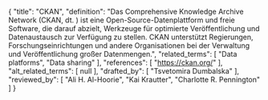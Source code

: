{
    "title": "CKAN",
    "definition": "Das Comprehensive Knowledge Archive Network (CKAN, dt. ) ist eine Open-Source-Datenplattform und freie Software, die darauf abzielt, Werkzeuge für optimierte Veröffentlichung und Datenaustausch zur Verfügung zu stellen. CKAN unterstützt Regierungen, Forschungseinrichtungen und andere Organisationen bei der Verwaltung und Veröffentlichung großer Datenmengen.",
    "related_terms": [
        "Data platforms",
        "Data sharing"
    ],
    "references": [
        "https://ckan.org/"
    ],
    "alt_related_terms": [
        null
    ],
    "drafted_by": [
        "Tsvetomira Dumbalska"
    ],
    "reviewed_by": [
        "Ali H. Al-Hoorie",
        "Kai Krautter",
        "Charlotte R. Pennington"
    ]
}